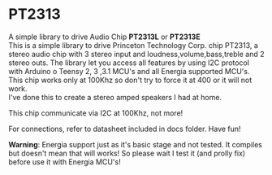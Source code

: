PT2313
======

A simple library to drive Audio Chip **PT2313L** or **PT2313E**<br>
This is a simple library to drive Princeton Technology Corp. chip PT2313, a stereo audio chip with 3 stereo input and loudness,volume,bass,treble and 2 stereo outs.
The library let you access all features by using I2C protocol with Arduino o Teensy 2, 3 ,3.1 MCU's and all Energia supported MCU's. This chip works only at 100Khz so don't try to force it at 400 or it will not work.<br>
I've done this to create a stereo amped speakers I had at home.

This chip communicate via I2C at 100Khz, not more!

For connections, refer to datasheet included in docs folder. Have fun!

**Warning**: Energia support just as it's basic stage and not tested. It compiles but doesn't mean that will works! So please wait I test it (and prolly fix) before use it with Energia MCU's!<br>
